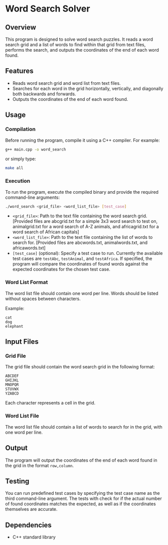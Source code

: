 # Word Search Solver

## Overview

This program is designed to solve word search puzzles. It reads a word search grid and a list of words to find within that grid from text files, performs the search, and outputs the coordinates of the end of each word found.

## Features

- Reads word search grid and word list from text files.
- Searches for each word in the grid horizontally, vertically, and diagonally both backwards and forwards.
- Outputs the coordinates of the end of each word found.

## Usage

### Compilation

Before running the program, compile it using a C++ compiler. For example:

```bash
g++ main.cpp -o word_search
```

or simply type:

```bash
make all
```

### Execution

To run the program, execute the compiled binary and provide the required command-line arguments:

```bash
./word_search <grid_file> <word_list_file> [test_case]
```

- `<grid_file>`: Path to the text file containing the word search grid. [Provided files are abcgrid.txt for a simple 3x3 word search to test on, animalgrid.txt for a word search of A-Z animals, and africagrid.txt for a word search of African capitals]
- `<word_list_file>`: Path to the text file containing the list of words to search for. [Provided files are abcwords.txt, animalwords.txt, and africawords.txt]
- `[test_case]` (optional): Specify a test case to run. Currently the available test cases are `testAbc`, `testAnimal`, and `testAfrica`. If specified, the program will compare the coordinates of found words against the expected coordinates for the chosen test case.

### Word List Format

The word list file should contain one word per line. Words should be listed without spaces between characters.

Example:

```
cat
dog
elephant
```

## Input Files

### Grid File

The grid file should contain the word search grid in the following format:

```
ABCDEF
GHIJKL
MNOPQR
STUVWX
YZABCD
```

Each character represents a cell in the grid.

### Word List File

The word list file should contain a list of words to search for in the grid, with one word per line.

## Output

The program will output the coordinates of the end of each word found in the grid in the format `row,column`.

## Testing

You can run predefined test cases by specifying the test case name as the third command-line argument.
The tests with check for if the actual number of found coordinates matches the expected, as well as if the coordinates themselves are accurate. 

## Dependencies

- C++ standard library
